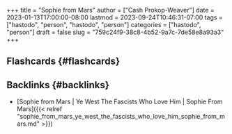 +++
title = "Sophie from Mars"
author = ["Cash Prokop-Weaver"]
date = 2023-01-13T17:00:00-08:00
lastmod = 2023-09-24T10:46:31-07:00
tags = ["hastodo", "person", "hastodo", "person"]
categories = ["hastodo", "person"]
draft = false
slug = "759c24f9-38c8-4b52-9a7c-7de58e8a93a3"
+++

## Flashcards {#flashcards}


## Backlinks {#backlinks}

-   [Sophie from Mars | Ye West The Fascists Who Love Him | Sophie From Mars]({{< relref "sophie_from_mars_ye_west_the_fascists_who_love_him_sophie_from_mars.md" >}})
